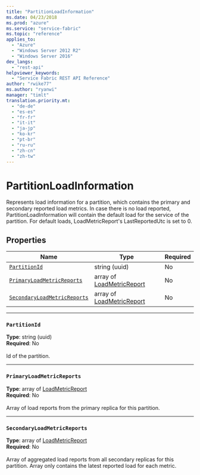 ```yaml
---
title: "PartitionLoadInformation"
ms.date: 04/23/2018
ms.prod: "azure"
ms.service: "service-fabric"
ms.topic: "reference"
applies_to: 
  - "Azure"
  - "Windows Server 2012 R2"
  - "Windows Server 2016"
dev_langs: 
  - "rest-api"
helpviewer_keywords: 
  - "Service Fabric REST API Reference"
author: "rwike77"
ms.author: "ryanwi"
manager: "timlt"
translation.priority.mt: 
  - "de-de"
  - "es-es"
  - "fr-fr"
  - "it-it"
  - "ja-jp"
  - "ko-kr"
  - "pt-br"
  - "ru-ru"
  - "zh-cn"
  - "zh-tw"
---
```

# PartitionLoadInformation

Represents load information for a partition, which contains the primary and secondary reported load metrics.
In case there is no load reported, PartitionLoadInformation will contain the default load for the service of the partition.
For default loads, LoadMetricReport's LastReportedUtc is set to 0.


## Properties
| Name | Type | Required |
| --- | --- | --- |
| [`PartitionId`](#partitionid) | string (uuid) | No |
| [`PrimaryLoadMetricReports`](#primaryloadmetricreports) | array of [LoadMetricReport](sfclient-v62-model-loadmetricreport.md) | No |
| [`SecondaryLoadMetricReports`](#secondaryloadmetricreports) | array of [LoadMetricReport](sfclient-v62-model-loadmetricreport.md) | No |

____
### `PartitionId`
__Type__: string (uuid) <br/>
__Required__: No<br/>
<br/>
Id of the partition.

____
### `PrimaryLoadMetricReports`
__Type__: array of [LoadMetricReport](sfclient-v62-model-loadmetricreport.md) <br/>
__Required__: No<br/>
<br/>
Array of load reports from the primary replica for this partition.

____
### `SecondaryLoadMetricReports`
__Type__: array of [LoadMetricReport](sfclient-v62-model-loadmetricreport.md) <br/>
__Required__: No<br/>
<br/>
Array of aggregated load reports from all secondary replicas for this partition.
Array only contains the latest reported load for each metric.

